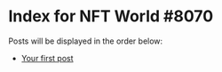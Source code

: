 # Index for NFT World #8070
Posts will be displayed in the order below:

- [Your first post](./001-first.md)

